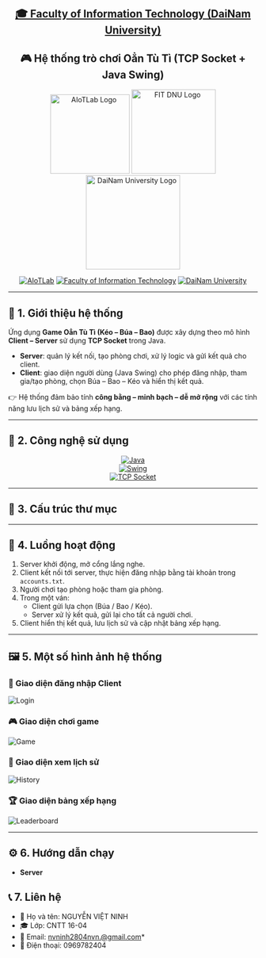 <h2 align="center">
    <a href="https://dainam.edu.vn/vi/khoa-cong-nghe-thong-tin">
    🎓 Faculty of Information Technology (DaiNam University)
    </a>
</h2>

<h2 align="center">
   🎮 Hệ thống trò chơi Oẳn Tù Tì (TCP Socket + Java Swing)
</h2>

<div align="center">
    <p align="center">
        <img src="src/assets/aiotlab_logo.png" alt="AIoTLab Logo" width="160"/>
        <img src="src/assets/fitdnu_logo.png" alt="FIT DNU Logo" width="170"/>
        <img src="src/assets/dnu_logo.png" alt="DaiNam University Logo" width="190"/>
    </p>

[![AIoTLab](https://img.shields.io/badge/AIoTLab-green?style=for-the-badge)](https://www.facebook.com/DNUAIoTLab)
[![Faculty of Information Technology](https://img.shields.io/badge/Faculty%20of%20Information%20Technology-blue?style=for-the-badge)](https://dainam.edu.vn/vi/khoa-cong-nghe-thong-tin)
[![DaiNam University](https://img.shields.io/badge/DaiNam%20University-orange?style=for-the-badge)](https://dainam.edu.vn)

</div>

---

## 📖 1. Giới thiệu hệ thống
Ứng dụng **Game Oẳn Tù Tì (Kéo – Búa – Bao)** được xây dựng theo mô hình **Client – Server** sử dụng **TCP Socket** trong Java.  

- **Server**: quản lý kết nối, tạo phòng chơi, xử lý logic và gửi kết quả cho client.  
- **Client**: giao diện người dùng (Java Swing) cho phép đăng nhập, tham gia/tạo phòng, chọn Búa – Bao – Kéo và hiển thị kết quả.  

👉 Hệ thống đảm bảo tính **công bằng – minh bạch – dễ mở rộng** với các tính năng lưu lịch sử và bảng xếp hạng.

---

## 🔧 2. Công nghệ sử dụng
<div align="center">

[![Java](https://img.shields.io/badge/Java-007396?style=for-the-badge&logo=java&logoColor=white)](https://www.java.com/)  
[![Swing](https://img.shields.io/badge/Java%20Swing-blue?style=for-the-badge)](https://docs.oracle.com/javase/tutorial/uiswing/)  
[![TCP Socket](https://img.shields.io/badge/TCP%20Socket-darkgreen?style=for-the-badge)](https://en.wikipedia.org/wiki/Transmission_Control_Protocol)  

</div>

---

## 📂 3. Cấu trúc thư mục

---

## 🔄 4. Luồng hoạt động
1. Server khởi động, mở cổng lắng nghe.  
2. Client kết nối tới server, thực hiện đăng nhập bằng tài khoản trong `accounts.txt`.  
3. Người chơi tạo phòng hoặc tham gia phòng.  
4. Trong một ván:  
   - Client gửi lựa chọn (Búa / Bao / Kéo).  
   - Server xử lý kết quả, gửi lại cho tất cả người chơi.  
5. Client hiển thị kết quả, lưu lịch sử và cập nhật bảng xếp hạng.  

---

## 🖼️ 5. Một số hình ảnh hệ thống  

### 🔑 Giao diện đăng nhập Client  
![Login](src/assets/login.png.png)  

### 🎮 Giao diện chơi game  
![Game](src/assets/game.png.png)  

### 📜 Giao diện xem lịch sử  
![History](src/assets/history.png.png)  

### 🏆 Giao diện bảng xếp hạng  
![Leaderboard](src/assets/leaderboard.png.png)  

---

## ⚙️ 6. Hướng dẫn chạy
- **Server**

## 📞 7. Liên hệ
- 👤 Họ và tên: NGUYỄN VIỆT NINH 
- 🎓 Lớp: CNTT 16-04
- 📧 Email: nvninh2804nvn.@gmail.com* 
- 📱 Điện thoại: 0969782404  

